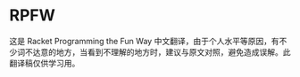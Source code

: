 # RPFW
这是 Racket Programming the Fun Way 中文翻译，由于个人水平等原因，有不少词不达意的地方，当看到不理解的地方时，建议与原文对照，避免造成误解。此翻译稿仅供学习用。
